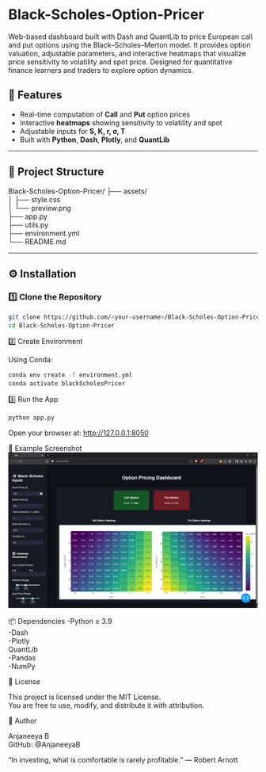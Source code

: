 # Black-Scholes-Option-Pricer
Web-based dashboard built with Dash and QuantLib to price European call and put options using the Black–Scholes–Merton model. It provides option valuation, adjustable parameters, and interactive heatmaps that visualize price sensitivity to volatility and spot price. Designed for quantitative finance learners and traders to explore option dynamics.

## 🚀 Features
- Real-time computation of **Call** and **Put** option prices  
- Interactive **heatmaps** showing sensitivity to volatility and spot  
- Adjustable inputs for **S, K, r, σ, T**  
- Built with **Python**, **Dash**, **Plotly**, and **QuantLib**

---

## 📁 Project Structure
Black-Scholes-Option-Pricer/
├── assets/  
│ ├── style.css  
│ └── preview.png  
├── app.py  
├── utils.py  
├── environment.yml  
└── README.md  
  
---  
  
## ⚙️ Installation  

### 1️⃣ Clone the Repository
```bash
git clone https://github.com/<your-username>/Black-Scholes-Option-Pricer.git
cd Black-Scholes-Option-Pricer
```
  
2️⃣ Create Environment
  
Using Conda:
```bash
conda env create -f environment.yml
conda activate blackScholesPricer
```

3️⃣ Run the App
```python
python app.py
```  
Open your browser at: 
http://127.0.0.1:8050
  
📸 Example Screenshot
![App Preview](assets/preview.png)  
    
📦 Dependencies
-Python ≥ 3.9  
-Dash  
-Plotly  
QuantLib  
-Pandas  
-NumPy    
  
📜 License  
  
This project is licensed under the MIT License.  
You are free to use, modify, and distribute it with attribution.
    
👤 Author  
  
Anjaneeya B  
GitHub: @AnjaneeyaB  
  
“In investing, what is comfortable is rarely profitable.” — Robert Arnott


